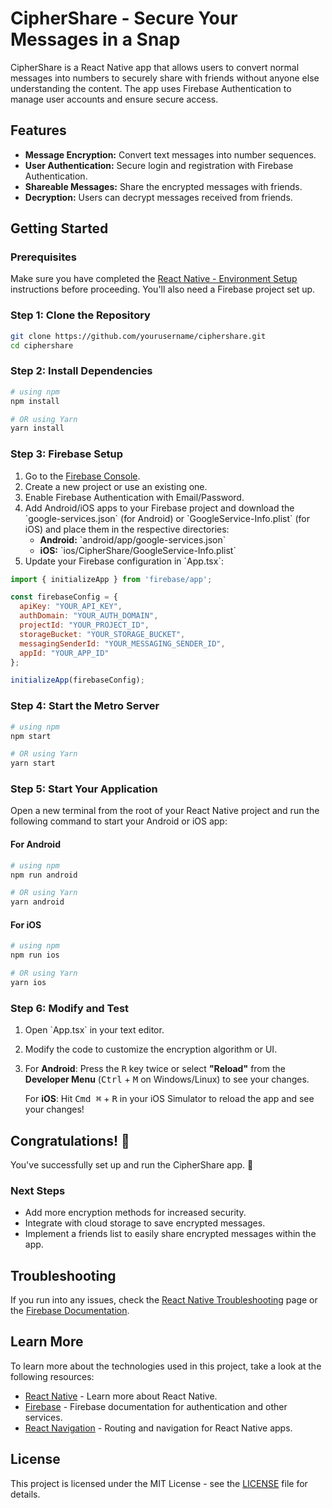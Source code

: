 # CipherShare - Secure Your Messages in a Snap

CipherShare is a React Native app that allows users to convert normal messages into numbers to securely share with friends without anyone else understanding the content. The app uses Firebase Authentication to manage user accounts and ensure secure access.

## Features

- **Message Encryption:** Convert text messages into number sequences.
- **User Authentication:** Secure login and registration with Firebase Authentication.
- **Shareable Messages:** Share the encrypted messages with friends.
- **Decryption:** Users can decrypt messages received from friends.

## Getting Started

### Prerequisites

Make sure you have completed the [React Native - Environment Setup](https://reactnative.dev/docs/environment-setup) instructions before proceeding. You'll also need a Firebase project set up.

### Step 1: Clone the Repository

```bash
git clone https://github.com/yourusername/ciphershare.git
cd ciphershare
```

### Step 2: Install Dependencies

```bash
# using npm
npm install

# OR using Yarn
yarn install
```

### Step 3: Firebase Setup

1. Go to the [Firebase Console](https://console.firebase.google.com/).
2. Create a new project or use an existing one.
3. Enable Firebase Authentication with Email/Password.
4. Add Android/iOS apps to your Firebase project and download the \`google-services.json\` (for Android) or \`GoogleService-Info.plist\` (for iOS) and place them in the respective directories:
   - **Android:** \`android/app/google-services.json\`
   - **iOS:** \`ios/CipherShare/GoogleService-Info.plist\`
5. Update your Firebase configuration in \`App.tsx\`:

```javascript
import { initializeApp } from 'firebase/app';

const firebaseConfig = {
  apiKey: "YOUR_API_KEY",
  authDomain: "YOUR_AUTH_DOMAIN",
  projectId: "YOUR_PROJECT_ID",
  storageBucket: "YOUR_STORAGE_BUCKET",
  messagingSenderId: "YOUR_MESSAGING_SENDER_ID",
  appId: "YOUR_APP_ID"
};

initializeApp(firebaseConfig);
```

### Step 4: Start the Metro Server

```bash
# using npm
npm start

# OR using Yarn
yarn start
```

### Step 5: Start Your Application

Open a new terminal from the root of your React Native project and run the following command to start your Android or iOS app:

#### For Android

```bash
# using npm
npm run android

# OR using Yarn
yarn android
```

#### For iOS

```bash
# using npm
npm run ios

# OR using Yarn
yarn ios
```

### Step 6: Modify and Test

1. Open \`App.tsx\` in your text editor.
2. Modify the code to customize the encryption algorithm or UI.
3. For **Android**: Press the <kbd>R</kbd> key twice or select **"Reload"** from the **Developer Menu** (<kbd>Ctrl</kbd> + <kbd>M</kbd> on Windows/Linux) to see your changes.

   For **iOS**: Hit <kbd>Cmd ⌘</kbd> + <kbd>R</kbd> in your iOS Simulator to reload the app and see your changes!

## Congratulations! 🎉

You've successfully set up and run the CipherShare app. 🎉

### Next Steps

- Add more encryption methods for increased security.
- Integrate with cloud storage to save encrypted messages.
- Implement a friends list to easily share encrypted messages within the app.

## Troubleshooting

If you run into any issues, check the [React Native Troubleshooting](https://reactnative.dev/docs/troubleshooting) page or the [Firebase Documentation](https://firebase.google.com/docs).

## Learn More

To learn more about the technologies used in this project, take a look at the following resources:

- [React Native](https://reactnative.dev) - Learn more about React Native.
- [Firebase](https://firebase.google.com/docs) - Firebase documentation for authentication and other services.
- [React Navigation](https://reactnavigation.org) - Routing and navigation for React Native apps.

## License

This project is licensed under the MIT License - see the [LICENSE](LICENSE) file for details.
